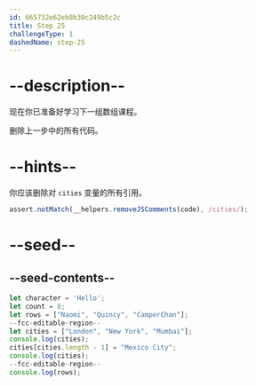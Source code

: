 ```yaml
---
id: 665732e62eb8b30c249b5c2c
title: Step 25
challengeType: 1
dashedName: step-25
---
```


# --description--

现在你已准备好学习下一组数组课程。

删除上一步中的所有代码。

# --hints--

你应该删除对 `cities` 变量的所有引用。

```js
assert.notMatch(__helpers.removeJSComments(code), /cities/);
```

# --seed--

## --seed-contents--

```js
let character = 'Hello';
let count = 8;
let rows = ["Naomi", "Quincy", "CamperChan"];
--fcc-editable-region--
let cities = ["London", "New York", "Mumbai"];
console.log(cities);
cities[cities.length - 1] = "Mexico City";
console.log(cities);
--fcc-editable-region--
console.log(rows);
```
